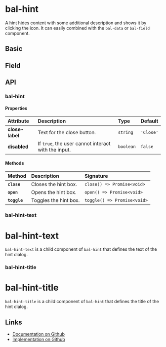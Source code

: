 # bal-hint

<!-- START: human documentation top -->

A hint hides content with some additional description and shows it by clicking the icon.
It can easily combined with the `bal-data` or `bal-field` component.

<!-- END: human documentation top -->

## Basic

<ClientOnly>  <docs-demo-bal-hint-49></docs-demo-bal-hint-49></ClientOnly>


## Field

<ClientOnly>  <docs-demo-bal-hint-50></docs-demo-bal-hint-50></ClientOnly>



## API

### bal-hint

#### Properties

| Attribute       | Description                                         | Type      | Default   |
| :-------------- | :-------------------------------------------------- | :-------- | :-------- |
| **close-label** | Text for the close button.                          | `string`  | `'Close'` |
| **disabled**    | If `true`, the user cannot interact with the input. | `boolean` | `false`   |

#### Methods

| Method       | Description           | Signature                   |
| :----------- | :-------------------- | :-------------------------- |
| **`close`**  | Closes the hint box.  | `close() => Promise<void>`  |
| **`open`**   | Opens the hint box.   | `open() => Promise<void>`   |
| **`toggle`** | Toggles the hint box. | `toggle() => Promise<void>` |

### bal-hint-text


# bal-hint-text

`bal-hint-text` is a child component of `bal-hint` that defines the text of the hint dialog.



### bal-hint-title


# bal-hint-title

`bal-hint-title` is a child component of `bal-hint` that defines the title of the hint dialog.





<!-- START: human documentation bottom -->

<!-- END: human documentation bottom -->


## Links

* [Documentation on Github](https://github.com/baloise/ui-library/blob/master/docs/src/components/components/bal-hint.md)
* [Implementation on Github](https://github.com/baloise/ui-library/blob/master/packages/components/src/components/bal-hint)
